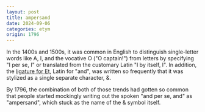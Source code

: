 ```yaml
---
layout: post
title: ampersand
date: 2024-09-06
categories: etym
origin: 1796
---
```

In the 1400s and 1500s, it was common in English to distinguish single-letter words like A, I, and the vocative O ("O captain!") from letters by specifying "I per se, I" or translated from the customary Latin "I by itself, I". In addition, the [ligature for Et](https://upload.wikimedia.org/wikipedia/commons/0/0f/Etlig.svg), Latin for "and", was written so frequently that it was stylized as a single separate character, &.

By 1796, the combination of both of those trends had gotten so common that people started mockingly writing out the spoken "and per se, and" as "ampersand", which stuck as the name of the & symbol itself.
